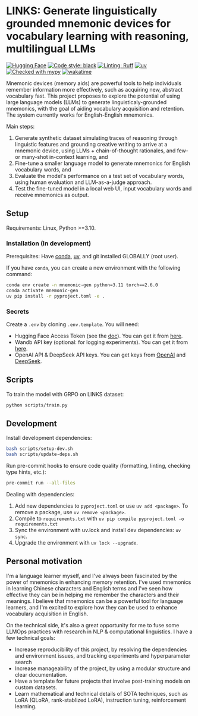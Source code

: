 # LINKS: Generate linguistically grounded mnemonic devices for vocabulary learning with reasoning, multilingual LLMs

[![Hugging Face](https://img.shields.io/badge/Hugging%20Face-FFD21E?logo=huggingface&logoColor=000)](https://huggingface.co/collections/chiffonng/mnemonic-generation-67563a0a1ab91e84e9827579)
[![Code style: black](https://img.shields.io/badge/code%20style-black-000000.svg)](https://github.com/psf/black)
[![Linting: Ruff](https://img.shields.io/endpoint?url=https://raw.githubusercontent.com/charliermarsh/ruff/main/assets/badge/v2.json)](https://github.com/astral-sh/ruff) [![uv](https://img.shields.io/endpoint?url=https://raw.githubusercontent.com/astral-sh/uv/main/assets/badge/v0.json)](https://github.com/astral-sh/uv) [![Checked with mypy](https://www.mypy-lang.org/static/mypy_badge.svg)](https://mypy-lang.org/) [![wakatime](https://wakatime.com/badge/user/8256474a-d9a4-40f0-8879-659cd7b79a98/project/8890bf24-8c9d-4cb7-a5d1-bd438039c365.svg)](https://wakatime.com/badge/user/8256474a-d9a4-40f0-8879-659cd7b79a98/project/8890bf24-8c9d-4cb7-a5d1-bd438039c365)

Mnemonic devices (memory aids) are powerful tools to help individuals remember information more effectively, such as acquiring new, abstract vocabulary fast. This project proposes to explore the potential of using large language models (LLMs) to generate linguisticaly-grounded mnemonics, with the goal of aiding vocabulary acquisition and retention. The system currently works for English-English mnemonics.

Main steps:

1. Generate synthetic dataset simulating traces of reasoning through linguistic features and grounding creative writing to arrive at a mnemonic device, using LLMs + chain-of-thought rationales, and few- or many-shot in-context learning, and
2. Fine-tune a smaller language model to generate mnemonics for English vocabulary words, and
3. Evaluate the model's performance on a test set of vocabulary words, using human evaluation and LLM-as-a-judge approach.
4. Test the fine-tuned model in a local web UI, input vocabulary words and receive mnemonics as output.

## Setup

Requirements: Linux, Python >=3.10.

### Installation (In development)

Prerequisites: Have [conda](https://docs.conda.io/projects/conda/en/latest/user-guide/install/index.html), [uv](https://docs.astral.sh/uv/), and git installed GLOBALLY (root user).

If you have `conda`, you can create a new environment with the following command:

```bash
conda env create -n mnemonic-gen python=3.11 torch==2.6.0
conda activate mnemonic-gen
uv pip install -r pyproject.toml -e .
```

### Secrets

Create a `.env` by cloning `.env.template`. You will need:

- Hugging Face Access Token (see the [doc](https://huggingface.co/docs/hub/en/security-tokens)). You can get it from [here](https://huggingface.co/settings/token).
- Wandb API key (optional: for logging experiments). You can get it from [here](https://wandb.ai/authorize).
- OpenAI API & DeepSeek API keys. You can get keys from [OpenAI](https://platform.openai.com/account/api-keys) and [DeepSeek](https://platform.deepseek.com/api_keys).

## Scripts

To train the model with GRPO on LINKS dataset:

```bash
python scripts/train.py
```

## Development

Install development dependencies:

```bash
bash scripts/setup-dev.sh
bash scripts/update-deps.sh
```

Run pre-commit hooks to ensure code quality (formatting, linting, checking type hints, etc.):

```bash
pre-commit run --all-files
```

Dealing with dependencies:

1. Add new dependencies to `pyproject.toml` or use `uv add <package>`. To remove a package, use `uv remove <package>`.
2. Compile to `requirements.txt` with `uv pip compile pyproject.toml -o requirements.txt`
3. Sync the environment with uv.lock and install dev dependencies: `uv sync`.
4. Upgrade the environment with `uv lock --upgrade`.

## Personal motivation

I'm a language learner myself, and I've always been fascinated by the power of mnemonics in enhancing memory retention. I've used mnemonics in learning Chinese characters and English terms and I've seen how effective they can be in helping me remember the characters and their meanings. I believe that mnemonics can be a powerful tool for language learners, and I'm excited to explore how they can be used to enhance vocabulary acquisition in English.

On the technical side, it's also a great opportunity for me to fuse some LLMOps practices with research in NLP & computational linguistics. I have a few technical goals:

- Increase reproducibility of this project, by resolving the dependencies and environment issues, and tracking experiments and hyperparameter search
- Increase manageability of the project, by using a modular structure and clear documentation.
- Have a template for future projects that involve post-training models on custom datasets.
- Learn mathematical and technical details of SOTA techniques, such as LoRA (QLoRA, rank-stablized LoRA), instruction tuning, reinforcement learning.
